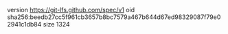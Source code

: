 version https://git-lfs.github.com/spec/v1
oid sha256:beedb27cc5f961cb3657b8bc7579a467b644d67ed98329087f79e02941c1db84
size 1324
